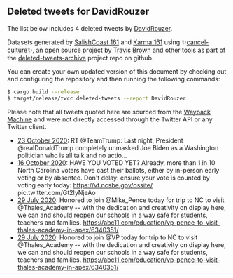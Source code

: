 ## Deleted tweets for DavidRouzer

The list below includes 4 deleted tweets by
[DavidRouzer](https://twitter.com/DavidRouzer).



Datasets generated by [SalishCoast 161](https://twitter.com/SalishCoastA) and [Karma 161](https://twitter.com/KarmaOneSixOne)
using ✨[cancel-culture](https://github.com/travisbrown/cancel-culture)✨, an open source project by [Travis Brown](https://twitter.com/travisbrown) 
and other tools as part of the [deleted-tweets-archive](https://github.com/salcoast/deleted-tweets-archive/) project repo on github.

You can create your own updated version of this document by checking out and configuring the
repository and then running the following commands:

```bash
$ cargo build --release
$ target/release/twcc deleted-tweets --report DavidRouzer
```

Please note that all tweets quoted here are sourced from the
[Wayback Machine](https://web.archive.org) and were not directly accessed through the Twitter API or
any Twitter client.

* [23 October 2020](https://web.archive.org/web/20201023203751/https://twitter.com/DavidRouzer/status/1319739838191513601): RT @TeamTrump: Last night, President @realDonaldTrump completely unmasked Joe Biden as a Washington politician who is all talk and no actio…
* [16 October 2020](https://web.archive.org/web/20201016162843/https://twitter.com/DavidRouzer/status/1317140343033335814): HAVE YOU VOTED YET?  Already, more than 1 in 10 North Carolina voters have cast their ballots, either by in-person early voting or by absentee. Don't delay: ensure your vote is counted by voting early today:   https://vt.ncsbe.gov/ossite/  pic.twitter.com/Gt2IyNjeAo
* [29 July 2020](https://web.archive.org/web/20200729174335/https://twitter.com/DavidRouzer/status/1288530568267870209): Honored to join   @Mike_Pence  today for trip to NC to visit  @Thales_Academy   -- with the dedication and creativity on display here, we can and should reopen our schools in a way safe for students, teachers and families. https://abc11.com/education/vp-pence-to-visit-thales-academy-in-apex/6340351/
* [29 July 2020](https://web.archive.org/web/20200729174221/https://twitter.com/DavidRouzer/status/1288530234397134849): Honored to join  @VP  today for trip to NC to visit  @Thales_Academy  -- with the dedication and creativity on display here, we can and should reopen our schools in a way safe for students, teachers and families. https://abc11.com/education/vp-pence-to-visit-thales-academy-in-apex/6340351/
